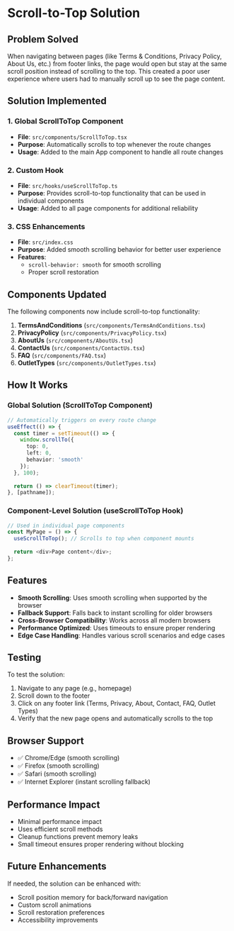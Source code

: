 # Scroll-to-Top Solution

## Problem Solved

When navigating between pages (like Terms & Conditions, Privacy Policy, About Us, etc.) from footer links, the page would open but stay at the same scroll position instead of scrolling to the top. This created a poor user experience where users had to manually scroll up to see the page content.

## Solution Implemented

### 1. Global ScrollToTop Component
- **File**: `src/components/ScrollToTop.tsx`
- **Purpose**: Automatically scrolls to top whenever the route changes
- **Usage**: Added to the main App component to handle all route changes

### 2. Custom Hook
- **File**: `src/hooks/useScrollToTop.ts`
- **Purpose**: Provides scroll-to-top functionality that can be used in individual components
- **Usage**: Added to all page components for additional reliability

### 3. CSS Enhancements
- **File**: `src/index.css`
- **Purpose**: Added smooth scrolling behavior for better user experience
- **Features**: 
  - `scroll-behavior: smooth` for smooth scrolling
  - Proper scroll restoration

## Components Updated

The following components now include scroll-to-top functionality:

1. **TermsAndConditions** (`src/components/TermsAndConditions.tsx`)
2. **PrivacyPolicy** (`src/components/PrivacyPolicy.tsx`)
3. **AboutUs** (`src/components/AboutUs.tsx`)
4. **ContactUs** (`src/components/ContactUs.tsx`)
5. **FAQ** (`src/components/FAQ.tsx`)
6. **OutletTypes** (`src/components/OutletTypes.tsx`)

## How It Works

### Global Solution (ScrollToTop Component)
```typescript
// Automatically triggers on every route change
useEffect(() => {
  const timer = setTimeout(() => {
    window.scrollTo({
      top: 0,
      left: 0,
      behavior: 'smooth'
    });
  }, 100);
  
  return () => clearTimeout(timer);
}, [pathname]);
```

### Component-Level Solution (useScrollToTop Hook)
```typescript
// Used in individual page components
const MyPage = () => {
  useScrollToTop(); // Scrolls to top when component mounts
  
  return <div>Page content</div>;
};
```

## Features

- **Smooth Scrolling**: Uses smooth scrolling when supported by the browser
- **Fallback Support**: Falls back to instant scrolling for older browsers
- **Cross-Browser Compatibility**: Works across all modern browsers
- **Performance Optimized**: Uses timeouts to ensure proper rendering
- **Edge Case Handling**: Handles various scroll scenarios and edge cases

## Testing

To test the solution:

1. Navigate to any page (e.g., homepage)
2. Scroll down to the footer
3. Click on any footer link (Terms, Privacy, About, Contact, FAQ, Outlet Types)
4. Verify that the new page opens and automatically scrolls to the top

## Browser Support

- ✅ Chrome/Edge (smooth scrolling)
- ✅ Firefox (smooth scrolling)
- ✅ Safari (smooth scrolling)
- ✅ Internet Explorer (instant scrolling fallback)

## Performance Impact

- Minimal performance impact
- Uses efficient scroll methods
- Cleanup functions prevent memory leaks
- Small timeout ensures proper rendering without blocking

## Future Enhancements

If needed, the solution can be enhanced with:
- Scroll position memory for back/forward navigation
- Custom scroll animations
- Scroll restoration preferences
- Accessibility improvements 